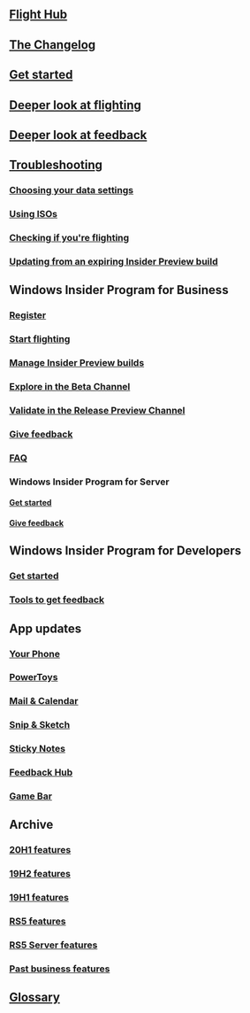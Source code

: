 ## [Flight Hub](https://docs.microsoft.com/windows-insider/flight-hub/)
## [The Changelog](https://docs.microsoft.com/windows-insider/Active-Dev-Branch)
## [Get started](https://docs.microsoft.com/windows-insider/get-started)
## [Deeper look at flighting](https://docs.microsoft.com/windows-insider/flighting)
## [Deeper look at feedback](https://docs.microsoft.com/windows-insider/feedback)
## [Troubleshooting](https://docs.microsoft.com/windows-insider/troubleshooting)
### [Choosing your data settings](https://docs.microsoft.com/windows-insider/data-settings)
### [Using ISOs](https://docs.microsoft.com/windows-insider/ISOs)
### [Checking if you're flighting](https://docs.microsoft.com/windows-insider/check-flighting-status)
### [Updating from an expiring Insider Preview build](https://docs.microsoft.com/windows-insider/build-expiration)
## Windows Insider Program for Business
### [Register](https://docs.microsoft.com/windows-insider/business/register)
### [Start flighting](https://docs.microsoft.com/windows-insider/business/flighting)
### [Manage Insider Preview builds](https://docs.microsoft.com/windows-insider/business/manage-builds)
### [Explore in the Beta Channel](https://docs.microsoft.com/windows-insider/business/explore-Beta-Channel)
### [Validate in the Release Preview Channel](https://docs.microsoft.com/windows-insider/business/validate-Release-Preview-Channel)
### [Give feedback](https://docs.microsoft.com/windows-insider/business/feedback)
### [FAQ](https://docs.microsoft.com/windows-insider/business/FAQ)
### Windows Insider Program for Server
#### [Get started](https://docs.microsoft.com/windows-insider/business/server-get-started)
#### [Give feedback](https://docs.microsoft.com/windows-insider/business/server-feedback)
## Windows Insider Program for Developers
### [Get started](https://docs.microsoft.com/windows-insider/developers/get-started)
### [Tools to get feedback](https://docs.microsoft.com/windows-insider/developers/tools)
## App updates
### [Your Phone](https://docs.microsoft.com/windows-insider/apps/your-phone)
### [PowerToys](https://docs.microsoft.com/windows-insider/apps/powertoys)
### [Mail & Calendar](https://docs.microsoft.com/windows-insider/apps/mail-and-calendar)
### [Snip & Sketch](https://docs.microsoft.com/windows-insider/apps/snip-and-sketch)
### [Sticky Notes](https://docs.microsoft.com/windows-insider/apps/sticky-notes)
### [Feedback Hub](https://docs.microsoft.com/windows-insider/apps/feedback-hub)
### [Game Bar](https://docs.microsoft.com/windows-insider/apps/game-bar)
## Archive
### [20H1 features](https://docs.microsoft.com/windows-insider/archive/new-in-20H1)
### [19H2 features](https://docs.microsoft.com/windows-insider/archive/new-in-19H2)
### [19H1 features](https://docs.microsoft.com/windows-insider/archive/new-in-19H1)
### [RS5 features](https://docs.microsoft.com/windows-insider/archive/new-in-RS5)
### [RS5 Server features](https://docs.microsoft.com/windows-insider/archive/new-in-RS5-server)
### [Past business features](https://docs.microsoft.com/windows-insider/archive/new-for-business)
## [Glossary](https://docs.microsoft.com/windows-insider/glossary)
